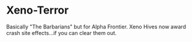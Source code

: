 # Xeno-Terror
Basically "The Barbarians" but for Alpha Frontier. Xeno Hives now award crash site effects...if you can clear them out.
